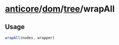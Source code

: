 # [anticore](../../../../../#reference)/[dom](../../#reference)/[tree](../#reference)/<a name="reference">wrapAll</a>

## Usage

```js
wrapAll(nodes, wrapper)
```